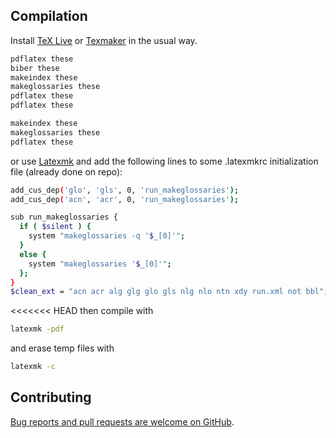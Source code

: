## Compilation

Install [TeX Live](http://www.tug.org/texlive/acquire-netinstall.html) or [Texmaker](http://www.xm1math.net/texmaker/) in the usual way.

```bash
pdflatex these
biber these
makeindex these
makeglossaries these
pdflatex these
pdflatex these

makeindex these
makeglossaries these
pdflatex these
```

or use [Latexmk](https://mg.readthedocs.io/latexmk.html) and add the following lines to some .latexmkrc initialization file (already done on repo):
```bash
add_cus_dep('glo', 'gls', 0, 'run_makeglossaries');
add_cus_dep('acn', 'acr', 0, 'run_makeglossaries');

sub run_makeglossaries {
  if ( $silent ) {
    system "makeglossaries -q '$_[0]'";
  }
  else {
    system "makeglossaries '$_[0]'";
  };
}
$clean_ext = "acn acr alg glg glo gls nlg nlo ntn xdy run.xml not bbl";
```
<<<<<<< HEAD
then compile with
```bash
latexmk -pdf
```
and erase temp files with
```bash
latexmk -c
```

## Contributing

[Bug reports and pull requests are welcome on GitHub](https://github.com/SCD-Aix-Marseille-Universite/latexamu).
